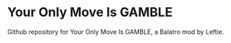 # Your Only Move Is GAMBLE
Github repository for Your Only Move Is GAMBLE, a Balatro mod by Leftie.
